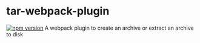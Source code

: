 # tar-webpack-plugin
[![npm version](https://badge.fury.io/js/tar-webpack-plugin.svg)](https://badge.fury.io/js/tar-webpack-plugin)
A webpack plugin to create an archive or extract an archive to disk
